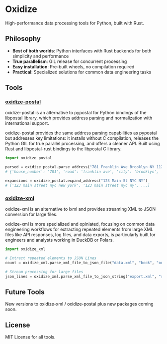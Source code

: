 # Oxidize

High-performance data processing tools for Python, built with Rust.

## Philosophy

- **Best of both worlds**: Python interfaces with Rust backends for both simplicity and performance
- **True parallelism**: GIL release for concurrent processing
- **Easy installation**: Pre-built wheels, no compilation required
- **Practical**: Specialized solutions for common data engineering tasks

## Tools

### [oxidize-postal](https://github.com/ericaleman/oxidize-postal)
oxidize-postal is an alternative to pypostal for Python bindings of the libpostal library, which provides address parsing and normalization with international support. 

oxidize-postal provides the same address parsing capabilities as pypostal but addresses key limitations: it installs without C compilation, releases the Python GIL for true parallel processing, and offers a cleaner API. Built using Rust and libpostal-rust bindings to the libpostal C library.

```python
import oxidize_postal

parsed = oxidize_postal.parse_address("781 Franklin Ave Brooklyn NY 11216")
# {'house_number': '781', 'road': 'franklin ave', 'city': 'brooklyn', 'state': 'ny', 'postcode': '11216'}

expansions = oxidize_postal.expand_address("123 Main St NYC NY")
# ['123 main street nyc new york', '123 main street nyc ny', ...]
```

### [oxidize-xml](https://github.com/ericaleman/oxidize-xml)
oxidize-xml is an alternative to lxml and provides streaming XML to JSON conversion for large files.

oxidize-xml is more specialized and opiniated, focusing on common data engineering workflows for extracting repeated elements from large XML files like API responses, log files, and data exports, is particularly built for engineers and analysts working in DuckDB or Polars.

```python
import oxidize_xml

# Extract repeated elements to JSON Lines
count = oxidize_xml.parse_xml_file_to_json_file("data.xml", "book", "output.jsonl")

# Stream processing for large files
json_lines = oxidize_xml.parse_xml_file_to_json_string("export.xml", "record")
```

## Future Tools

New versions to oxidize-xml / oxidize-postal plus new packages coming soon.

## License

MIT License for all tools.